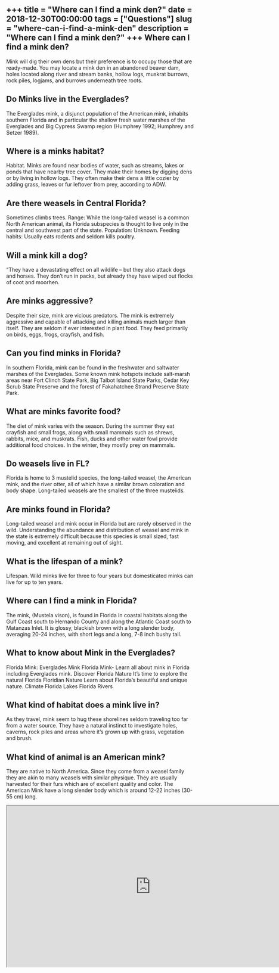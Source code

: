 +++
title = "Where can I find a mink den?"
date = 2018-12-30T00:00:00
tags = ["Questions"]
slug = "where-can-i-find-a-mink-den"
description = "Where can I find a mink den?"
+++
Where can I find a mink den?
----------------------------

Mink will dig their own dens but their preference is to occupy those that are ready-made. You may locate a mink den in an abandoned beaver dam, holes located along river and stream banks, hollow logs, muskrat burrows, rock piles, logjams, and burrows underneath tree roots.

Do Minks live in the Everglades?
--------------------------------

The Everglades mink, a disjunct population of the American mink, inhabits southern Florida and in particular the shallow fresh water marshes of the Everglades and Big Cypress Swamp region (Humphrey 1992; Humphrey and Setzer 1989).

Where is a minks habitat?
-------------------------

Habitat. Minks are found near bodies of water, such as streams, lakes or ponds that have nearby tree cover. They make their homes by digging dens or by living in hollow logs. They often make their dens a little cozier by adding grass, leaves or fur leftover from prey, according to ADW.

Are there weasels in Central Florida?
-------------------------------------

Sometimes climbs trees. Range: While the long-tailed weasel is a common North American animal, its Florida subspecies is thought to live only in the central and southwest part of the state. Population: Unknown. Feeding habits: Usually eats rodents and seldom kills poultry.

Will a mink kill a dog?
-----------------------

“They have a devastating effect on all wildlife – but they also attack dogs and horses. They don’t run in packs, but already they have wiped out flocks of coot and moorhen.

Are minks aggressive?
---------------------

Despite their size, mink are vicious predators. The mink is extremely aggressive and capable of attacking and killing animals much larger than itself. They are seldom if ever interested in plant food. They feed primarily on birds, eggs, frogs, crayfish, and fish.

Can you find minks in Florida?
------------------------------

In southern Florida, mink can be found in the freshwater and saltwater marshes of the Everglades. Some known mink hotspots include salt-marsh areas near Fort Clinch State Park, Big Talbot Island State Parks, Cedar Key Scrub State Preserve and the forest of Fakahatchee Strand Preserve State Park.

What are minks favorite food?
-----------------------------

The diet of mink varies with the season. During the summer they eat crayfish and small frogs, along with small mammals such as shrews, rabbits, mice, and muskrats. Fish, ducks and other water fowl provide additional food choices. In the winter, they mostly prey on mammals.

Do weasels live in FL?
----------------------

Florida is home to 3 mustelid species, the long-tailed weasel, the American mink, and the river otter, all of which have a similar brown coloration and body shape. Long-tailed weasels are the smallest of the three mustelids.

Are minks found in Florida?
---------------------------

Long-tailed weasel and mink occur in Florida but are rarely observed in the wild. Understanding the abundance and distribution of weasel and mink in the state is extremely difficult because this species is small sized, fast moving, and excellent at remaining out of sight.

What is the lifespan of a mink?
-------------------------------

Lifespan. Wild minks live for three to four years but domesticated minks can live for up to ten years.

Where can I find a mink in Florida?
-----------------------------------

The mink, (Mustela vison), is found in Florida in coastal habitats along the Gulf Coast south to Hernando County and along the Atlantic Coast south to Matanzas Inlet. It is glossy, blackish brown with a long slender body, averaging 20-24 inches, with short legs and a long, 7-8 inch bushy tail.

What to know about Mink in the Everglades?
------------------------------------------

Florida Mink: Everglades Mink Florida Mink- Learn all about mink in Florida including Everglades mink. Discover Florida Nature It’s time to explore the natural Florida Floridian Nature Learn about Florida’s beautiful and unique nature. Climate Florida Lakes Florida Rivers

What kind of habitat does a mink live in?
-----------------------------------------

As they travel, mink seem to hug these shorelines seldom traveling too far from a water source. They have a natural instinct to investigate holes, caverns, rock piles and areas where it’s grown up with grass, vegetation and brush.

What kind of animal is an American mink?
----------------------------------------

They are native to North America. Since they come from a weasel family they are akin to many weasels with similar physique. They are usually harvested for their furs which are of excellent quality and color. The American Mink have a long slender body which is around 12-22 inches (30-55 cm) long.

<iframe allow="accelerometer; autoplay; clipboard-write; encrypted-media; gyroscope; picture-in-picture" allowfullscreen="" class="__youtube_prefs__  epyt-is-override  no-lazyload" data-no-lazy="1" data-origheight="433" data-origwidth="770" data-skipgform_ajax_framebjll="" height="433" id="_ytid_38878" loading="lazy" src="https://www.youtube.com/embed/lMf3qzOkpiY?enablejsapi=1&autoplay=0&cc_load_policy=0&cc_lang_pref=&iv_load_policy=1&loop=0&modestbranding=0&rel=1&fs=1&playsinline=0&autohide=2&theme=dark&color=red&controls=1&" title="YouTube player" width="770"></iframe>